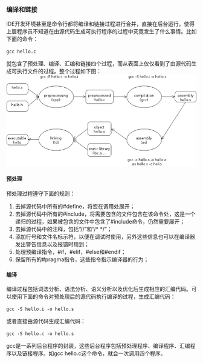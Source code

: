 ### 编译和链接

IDE开发环境甚至是命令行都将编译和链接过程进行合并，直接在后台运行，使得上层程序员不知道在由源代码生成可执行程序的过程中究竟发生了什么事情。比如下面的命令：

`gcc hello.c`

就包含了预处理、编译、汇编和链接四个过程，而从表面上仅仅看到了由源代码生成可执行文件的过程。整个过程如下图：
![源代码可执行文件的整个流程](figure/source-to-exe-process.png)

#### 预处理
预处理过程遵守下面的规则：

1. 去掉源代码中所有的#define，将宏在调用处展开；
2. 去掉源代码中所有的#include，将需要包含的文件包含在该命令处，这是一个递归的过程，如果被包含的文件中包含了#include命令，仍然需要展开；
3. 去掉源代码中的注释，包括“//”和“/\* \*/”；
4. 添加行号和文件名标示符，以便在调试时使用，另外这些信息也可以在编译器发出警告信息以及报错时用到；
5. 处理预编译指令，#if，#elif，#else和#endif；
6. 保留所有的#pragma指令，这些指令指示编译器的行为；

#### 编译
编译过程包括词法分析、语法分析、语义分析以及优化后生成相应的汇编代码。可以使用下面的命令对预处理后的源代码执行编译的过程，生成汇编代码：

`gcc -S hello.i -o hello.s`

或者直接由源代码生成汇编代码：

`gcc -S hello.c -o hello.s`

gcc是一系列后台程序的封装，这些后台程序包括预处理程序、编译程序、汇编程序以及链接程序。如gcc hello.c这个命令，就会一次调用四个程序。